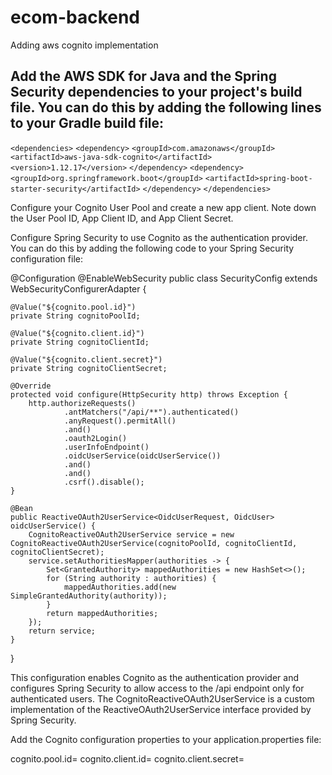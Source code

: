 # ecom-backend

Adding aws cognito implementation

Add the AWS SDK for Java and the Spring Security dependencies to your project's build file. You can do this by adding the following lines to your Gradle build file:
--
`<dependencies>`
    `<dependency>`
        `<groupId>com.amazonaws</groupId>`
        `<artifactId>aws-java-sdk-cognito</artifactId>`
        `<version>1.12.17</version>`
    `</dependency>`
    `<dependency>`
        `<groupId>org.springframework.boot</groupId>`
        `<artifactId>spring-boot-starter-security</artifactId>`
    `</dependency>`
`</dependencies>`


Configure your Cognito User Pool and create a new app client. Note down the User Pool ID, App Client ID, and App Client Secret.

Configure Spring Security to use Cognito as the authentication provider. You can do this by adding the following code to your Spring Security configuration file:

@Configuration
@EnableWebSecurity
public class SecurityConfig extends WebSecurityConfigurerAdapter {
    
    @Value("${cognito.pool.id}")
    private String cognitoPoolId;
    
    @Value("${cognito.client.id}")
    private String cognitoClientId;
    
    @Value("${cognito.client.secret}")
    private String cognitoClientSecret;

    @Override
    protected void configure(HttpSecurity http) throws Exception {
        http.authorizeRequests()
                .antMatchers("/api/**").authenticated()
                .anyRequest().permitAll()
                .and()
                .oauth2Login()
                .userInfoEndpoint()
                .oidcUserService(oidcUserService())
                .and()
                .and()
                .csrf().disable();
    }

    @Bean
    public ReactiveOAuth2UserService<OidcUserRequest, OidcUser> oidcUserService() {
        CognitoReactiveOAuth2UserService service = new CognitoReactiveOAuth2UserService(cognitoPoolId, cognitoClientId, cognitoClientSecret);
        service.setAuthoritiesMapper(authorities -> {
            Set<GrantedAuthority> mappedAuthorities = new HashSet<>();
            for (String authority : authorities) {
                mappedAuthorities.add(new SimpleGrantedAuthority(authority));
            }
            return mappedAuthorities;
        });
        return service;
    }
}


This configuration enables Cognito as the authentication provider and configures Spring Security to allow access to the /api endpoint only for authenticated users. The CognitoReactiveOAuth2UserService is a custom implementation of the ReactiveOAuth2UserService interface provided by Spring Security.

Add the Cognito configuration properties to your application.properties file:

cognito.pool.id=<your-user-pool-id>
cognito.client.id=<your-app-client-id>
cognito.client.secret=<your-app-client-secret>
